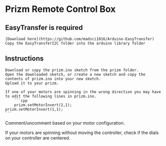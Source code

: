 # Prizm Remote Control Box 

## EasyTransfer is required 
	[Download here](https://github.com/madsci1016/Arduino-EasyTransfer) 
	Copy the EasyTransferI2C folder into the arduino library folder

## Instructions
	Download or copy the prizm.ino sketch from the prizm folder.
	Open the downloaded sketch, or create a new sketch and copy the contents of prizm.ino into your new sketch.
	Upload it to your prizm.

	If one of your motors are spinning in the wrong direction you may have to edit the following lines in prizm.ino.
		```cpp
		prizm.setMotorInvert(2,1);
  	prizm.setMotorInvert(1,1);
  	```
  Comment/uncomment based on your motor configuration.

  If your motors are spinning without moving the controller, check if the dials on your controller are centered.